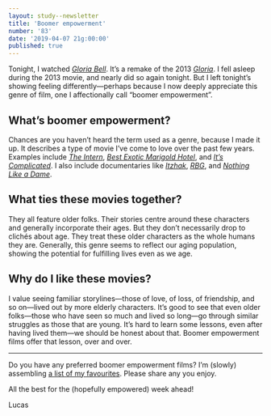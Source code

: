 ```yaml
---
layout: study--newsletter
title: 'Boomer empowerment'
number: '83'
date: '2019-04-07 21g:00:00'
published: true
---
```


Tonight, I watched [_Gloria Bell_](https://letterboxd.com/film/gloria-bell/).  It’s a remake of the 2013 [_Gloria_](https://letterboxd.com/film/gloria-2013/). I fell asleep during the 2013 movie, and nearly did so again tonight. But I left tonight’s showing feeling differently—perhaps because I now deeply appreciate this genre of film, one I affectionally call “boomer empowerment”.

## What’s boomer empowerment?

Chances are you haven’t heard the term used as a genre, because I made it up. It describes a type of movie I’ve come to love over the past few years. Examples include [_The Intern_](https://letterboxd.com/film/the-intern-2015/), [_Best Exotic Marigold Hotel_](https://letterboxd.com/film/the-intern-2015/), and [_It’s Complicated_](https://letterboxd.com/film/the-intern-2015/). I also include documentaries like [_Itzhak_](https://embed.letterboxd.com/film/rbg/), [_RBG_](https://embed.letterboxd.com/film/rbg/), and [_Nothing Like a Dame_](https://letterboxd.com/film/nothing-like-a-dame/).

## What ties these movies together?

They all feature older folks. Their stories centre around these characters and generally incorporate their ages. But they don’t necessarily drop to clichés about age. They treat these older characters as the whole humans they are. Generally, this genre seems to reflect our aging population, showing the potential for fulfilling lives even as we age.

## Why do I like these movies?

I value seeing familiar storylines—those of love, of loss, of friendship, and so on—lived out by more elderly characters. It’s good to see that even older folks—those who have seen so much and lived so long—go through similar struggles as those that are young. It’s hard to learn some lessons, even after having lived them—we should be honest about that. Boomer empowerment films offer that lesson, over and over.

***

Do you have any preferred boomer empowerment films? I’m (slowly) assembling [a list of my favourites](https://letterboxd.com/lchski/list/boomer-empowerment/). Please share any you enjoy.

All the best for the (hopefully empowered) week ahead!

Lucas
